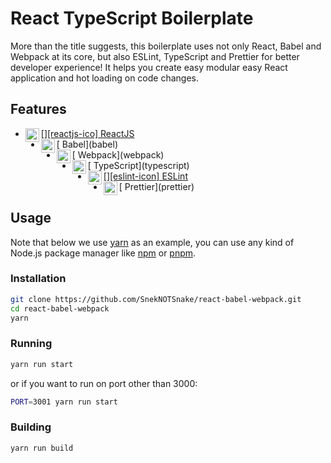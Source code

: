 # React TypeScript Boilerplate

More than the title suggests, this boilerplate uses not only React, Babel and Webpack at its core, but also ESLint, TypeScript and Prettier for better developer experience! It helps you create easy modular easy React application and hot loading on code changes.

## Features

- [[<img align="left" alt="ReactJS" width="22px" src="https://cdn.jsdelivr.net/npm/simple-icons@3.4.1/icons/react.svg" />][reactjs-ico] ReactJS](reactjs)
- [[<img align="left" alt="Babel" width="22px" src="https://cdn.jsdelivr.net/npm/simple-icons@3.4.1/icons/babel.svg" />][babel-ico] Babel](babel)
- [[<img align="left" alt="Webpack" width="22px" src="https://cdn.jsdelivr.net/npm/simple-icons@3.4.1/icons/webpack.svg" />][webpack-ico] Webpack](webpack)
- [[<img align="left" alt="Typescript" width="22px" src="https://cdn.jsdelivr.net/npm/simple-icons@3.4.1/icons/typescript.svg" />][typescript-ico] TypeScript](typescript)
- [[<img align="left" alt="ESLint" width="22px" src="https://cdn.jsdelivr.net/npm/simple-icons@3.4.1/icons/eslint.svg" />][eslint-icon] ESLint](eslint)
- [[<img align="left" alt="Prettier" width="22px" src="https://cdn.jsdelivr.net/npm/simple-icons@3.4.1/icons/prettier.svg" />][prettier-ico] Prettier](prettier)

## Usage

Note that below we use [yarn](yarn) as an example, you can use any kind of Node.js package manager like [npm](npm) or [pnpm](pnpm).

### Installation

```bash
git clone https://github.com/SnekNOTSnake/react-babel-webpack.git
cd react-babel-webpack
yarn
```

### Running

```bash
yarn run start
```

or if you want to run on port other than 3000:

```bash
PORT=3001 yarn run start
```

### Building

```bash
yarn run build
```

<!-- Icon Links -->
[react-ico]: https://cdn.jsdelivr.net/npm/simple-icons@3.4.1/icons/react.svg
[babel-ico]: https://cdn.jsdelivr.net/npm/simple-icons@3.4.1/icons/babel.svg
[webpack-ico]: https://cdn.jsdelivr.net/npm/simple-icons@3.4.1/icons/webpack.svg
[typescript-ico]: https://cdn.jsdelivr.net/npm/simple-icons@3.4.1/icons/typescript.svg
[eslint-ico]: https://cdn.jsdelivr.net/npm/simple-icons@3.4.1/icons/eslint.svg
[prettier-ico]: https://cdn.jsdelivr.net/npm/simple-icons@3.4.1/icons/prettier.svg

<!-- Stack Links -->
[reactjs]: https://reactjs.org/
[babel]: https://babeljs.io/
[webpack]: https://webpack.js.org/
[typescript]: https://www.typescriptlang.org/
[eslint]: https://eslint.org/
[prettier]: https://prettier.io/

[yarn]: https://yarnpkg.com/
[npm]: https://www.npmjs.com/
[pnpm]: https://pnpm.js.org/
